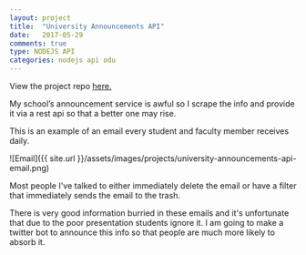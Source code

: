 ```yaml
---
layout: project
title:  "University Announcements API"
date:   2017-05-29
comments: true
type: NODEJS API
categories: nodejs api odu
---
```


View the project repo [here.][repo-url]

My school’s announcement service is awful so I scrape the info and provide it via a rest api so that a better one may rise.

This is an example of an email every student and faculty member receives daily.

![Email]({{ site.url }}/assets/images/projects/university-announcements-api-email.png)

Most people I've talked to either immediately delete the email or have a filter that immediately sends the email to the trash.

There is very good information burried in these emails and it's unfortunate that due to the poor presentation students ignore it. I am going to make a twitter bot to announce this info so that people are much more likely to absorb it.

[repo-url]: https://github.com/joshuajharris/university-announcements-api
